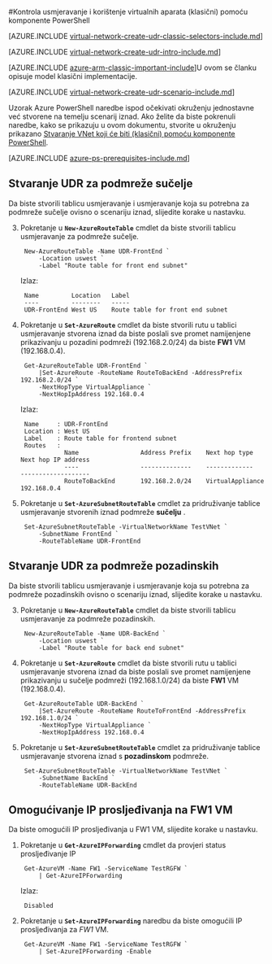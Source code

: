 <properties 
   pageTitle="Kontrola usmjeravanje i korištenje virtualne aparata pomoću komponente PowerShell u modelu uvođenje klasičnog | Microsoft Azure"
   description="Saznajte kako odrediti usmjeravanju u VNets pomoću komponente PowerShell u modelu klasični implementacije"
   services="virtual-network"
   documentationCenter="na"
   authors="jimdial"
   manager="carmonm"
   editor=""
   tags="azure-service-management"
/>
<tags  
   ms.service="virtual-network"
   ms.devlang="na"
   ms.topic="article"
   ms.tgt_pltfrm="na"
   ms.workload="infrastructure-services"
   ms.date="02/02/2016"
   ms.author="jdial" />

#<a name="control-routing-and-use-virtual-appliances-classic-using-powershell"></a>Kontrola usmjeravanje i korištenje virtualnih aparata (klasični) pomoću komponente PowerShell

[AZURE.INCLUDE [virtual-network-create-udr-classic-selectors-include.md](../../includes/virtual-network-create-udr-classic-selectors-include.md)]

[AZURE.INCLUDE [virtual-network-create-udr-intro-include.md](../../includes/virtual-network-create-udr-intro-include.md)]

[AZURE.INCLUDE [azure-arm-classic-important-include](../../includes/azure-arm-classic-important-include.md)]U ovom se članku opisuje model klasični implementacije.

[AZURE.INCLUDE [virtual-network-create-udr-scenario-include.md](../../includes/virtual-network-create-udr-scenario-include.md)]

Uzorak Azure PowerShell naredbe ispod očekivati okruženju jednostavne već stvorene na temelju scenarij iznad. Ako želite da biste pokrenuli naredbe, kako se prikazuju u ovom dokumentu, stvorite u okruženju prikazano [Stvaranje VNet koji će biti (klasični) pomoću komponente PowerShell](virtual-networks-create-vnet-classic-netcfg-ps.md).

[AZURE.INCLUDE [azure-ps-prerequisites-include.md](../../includes/azure-ps-prerequisites-include.md)]

## <a name="create-the-udr-for-the-front-end-subnet"></a>Stvaranje UDR za podmreže sučelje
Da biste stvorili tablicu usmjeravanje i usmjeravanje koja su potrebna za podmreže sučelje ovisno o scenariju iznad, slijedite korake u nastavku.

3. Pokretanje u **`New-AzureRouteTable`** cmdlet da biste stvorili tablicu usmjeravanje za podmreže sučelje.

        New-AzureRouteTable -Name UDR-FrontEnd `
            -Location uswest `
            -Label "Route table for front end subnet"

    Izlaz:

        Name         Location   Label                          
        ----         --------   -----                          
        UDR-FrontEnd West US    Route table for front end subnet

4. Pokretanje u **`Set-AzureRoute`** cmdlet da biste stvorili rutu u tablici usmjeravanje stvorena iznad da biste poslali sve promet namijenjene prikazivanju u pozadini podmreži (192.168.2.0/24) da biste **FW1** VM (192.168.0.4).
    
        Get-AzureRouteTable UDR-FrontEnd `
            |Set-AzureRoute -RouteName RouteToBackEnd -AddressPrefix 192.168.2.0/24 `
            -NextHopType VirtualAppliance `
            -NextHopIpAddress 192.168.0.4

    Izlaz:

        Name     : UDR-FrontEnd
        Location : West US
        Label    : Route table for frontend subnet
        Routes   : 
                   Name                 Address Prefix    Next hop type        Next hop IP address
                   ----                 --------------    -------------        -------------------
                   RouteToBackEnd       192.168.2.0/24    VirtualAppliance     192.168.0.4  

5. Pokretanje u **`Set-AzureSubnetRouteTable`** cmdlet za pridruživanje tablice usmjeravanje stvorenih iznad podmreže **sučelju** .

        Set-AzureSubnetRouteTable -VirtualNetworkName TestVNet `
            -SubnetName FrontEnd `
            -RouteTableName UDR-FrontEnd
 
## <a name="create-the-udr-for-the-back-end-subnet"></a>Stvaranje UDR za podmreže pozadinskih
Da biste stvorili tablicu usmjeravanje i usmjeravanje koja su potrebna za podmreže pozadinskih ovisno o scenariju iznad, slijedite korake u nastavku.

3. Pokretanje u **`New-AzureRouteTable`** cmdlet da biste stvorili tablicu usmjeravanje za podmreže pozadinskih.

        New-AzureRouteTable -Name UDR-BackEnd `
            -Location uswest `
            -Label "Route table for back end subnet"

4. Pokretanje u **`Set-AzureRoute`** cmdlet da biste stvorili rutu u tablici usmjeravanje stvorena iznad da biste poslali sve promet namijenjene prikazivanju u sučelje podmreži (192.168.1.0/24) da biste **FW1** VM (192.168.0.4).

        Get-AzureRouteTable UDR-BackEnd `
            |Set-AzureRoute -RouteName RouteToFrontEnd -AddressPrefix 192.168.1.0/24 `
            -NextHopType VirtualAppliance `
            -NextHopIpAddress 192.168.0.4

5. Pokretanje u **`Set-AzureSubnetRouteTable`** cmdlet za pridruživanje tablice usmjeravanje stvorena iznad s **pozadinskom** podmreže.

        Set-AzureSubnetRouteTable -VirtualNetworkName TestVNet `
            -SubnetName BackEnd `
            -RouteTableName UDR-BackEnd

## <a name="enable-ip-forwarding-on-the-fw1-vm"></a>Omogućivanje IP prosljeđivanja na FW1 VM
Da biste omogućili IP prosljeđivanja u FW1 VM, slijedite korake u nastavku.

1. Pokretanje u **`Get-AzureIPForwarding`** cmdlet da provjeri status prosljeđivanje IP

        Get-AzureVM -Name FW1 -ServiceName TestRGFW `
            | Get-AzureIPForwarding

    Izlaz:

        Disabled

2. Pokretanje u **`Set-AzureIPForwarding`** naredbu da biste omogućili IP prosljeđivanja za *FW1* VM.

        Get-AzureVM -Name FW1 -ServiceName TestRGFW `
            | Set-AzureIPForwarding -Enable
